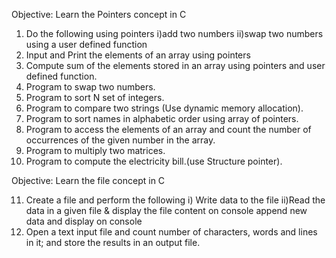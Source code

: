 Objective: Learn the Pointers concept in C

1. Do the following using pointers i)add two numbers ii)swap two numbers using a user defined function
2. Input and Print the elements of an array using pointers
3. Compute sum of the elements stored in an array using pointers and user defined function.
4. Program to swap two numbers.
5. Program to sort N set of integers.
6. Program to compare two strings (Use dynamic memory allocation).
7. Program to sort names in alphabetic order using array of pointers.
8. Program to access the elements of an array and count the number of occurrences of the given number in the array.
9. Program to multiply two matrices.
10. Program to compute the electricity bill.(use Structure pointer).
 
 
Objective: Learn the file concept in C

11. Create a file and perform the following
    i) Write data to the file
    ii)Read the data in a given file & display the file content on console append new data and display on console
12. Open a text input file and count number of characters, words and lines in it; and store the results in an output file.
